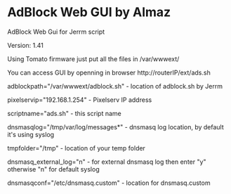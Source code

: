 AdBlock Web GUI by Almaz
==============

AdBlock Web Gui for Jerrm script

Version: 1.41

Using Tomato firmware just put all the files in /var/wwwext/

You can access GUI by openning in browser http://routerIP/ext/ads.sh 

adblockpath="/var/wwwext/adblock.sh" 	-	location of adblock.sh by Jerrm

pixelservip="192.168.1.254"			 	-	Pixelserv IP address	
	
scriptname="ads.sh"						-	this script name

dnsmasqlog="/tmp/var/log/messages*"		-	dnsmasq log location, by default it's using syslog

tmpfolder="/tmp"						- 	location of your temp folder

dnsmasq_external_log="n"				-	for external dnsmasq log then enter "y" otherwise "n" for default syslog

dnsmasqconf="/etc/dnsmasq.custom"		-	location for dnsmasq.custom
